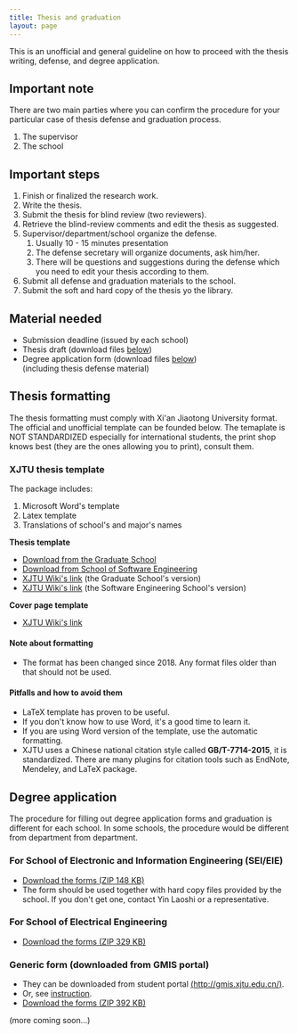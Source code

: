 ```yaml
---
title: Thesis and graduation 
layout: page
---
```

This is an unofficial and general guideline on how to proceed with the thesis writing, defense, and degree application. 

## Important note
There are two main parties where you can confirm the procedure for your particular case of thesis defense and graduation process. 
1. The supervisor
2. The school

## Important steps
1. Finish or finalized the research work.
2. Write the thesis.
3. Submit the thesis for blind review (two reviewers).
4. Retrieve the blind-review comments and edit the thesis as suggested. 
5. Supervisor/department/school organize the defense. 
   1. Usually 10 - 15 minutes presentation 
   2. The defense secretary will organize documents, ask him/her. 
   3. There will be questions and suggestions during the defense which you need to edit your thesis according to them. 
6. Submit all defense and graduation materials to the school. 
7. Submit the soft and hard copy of the thesis yo the library. 

## Material needed
- Submission deadline (issued by each school)
- Thesis draft (download files [below](#xjtu-thesis-template))
- Degree application form (download files [below](#degree-application)) <br />
(including thesis defense material)

## Thesis formatting
The thesis formatting must comply with Xi'an Jiaotong University format. The official and unofficial template can be founded below. 
The temaplate is NOT STANDARDIZED especially for international students, the print shop knows best (they are the ones allowing you to print), consult them. 

### XJTU thesis template
The package includes: 
1. Microsoft Word's template
2. Latex template
3. Translations of school's and major's names

**Thesis template**
- [Download from the Graduate School](http://gs.xjtu.edu.cn/info/1021/4220.htm)
- [Download from School of Software Engineering](http://se.xjtu.edu.cn/info/1019/2239.htm)
- [XJTU Wiki's link](/assets/thesis-template/2018-XJTU-thesis-template_GR.zip) (the Graduate School's version)
- [XJTU Wiki's link](/assets/thesis-template/2018-XJTU-thesis-template_SE.zip) (the Software Engineering School's version)
 
**Cover page template**
- [XJTU Wiki's link](/assets/thesis-template/thesis-cover-template.zip)

#### Note about formatting 
- The format has been changed since 2018. Any format files older than that should not be used. 

#### Pitfalls and how to avoid them
- LaTeX template has proven to be useful. 
- If you don't know how to use Word, it's a good time to learn it. 
- If you are using Word version of the template, use the automatic formatting. 
- XJTU uses a Chinese national citation style called **GB/T-7714-2015**, it is standardized. There are many plugins for citation tools such as EndNote, Mendeley, and LaTeX package. 

## Degree application 
The procedure for filling out degree application forms and graduation is different for each school. In some schools, the procedure would be different from department from department.  

### For School of Electronic and Information Engineering (SEI/EIE)
- [Download the forms (ZIP 148 KB)](/assets/thesis-template/degree-application-forms-sei.zip)
- The form should be used together with hard copy files provided by the school. If you don't get one, contact Yin Laoshi or a representative. 

### For School of Electrical Engineering
- [Download the forms (ZIP 329 KB)](/assets/thesis-template/degree-application-forms-ee.zip)

### Generic form (downloaded from GMIS portal)
- They can be downloaded from student portal [(http://gmis.xjtu.edu.cn/)](http://gmis.xjtu.edu.cn/pyxx/?TARGET=http%3A%2F%2Fgmis.xjtu.edu.cn%2Fpyxx%2F). 
- Or, see [instruction](/guidelines/download-thesis-form/).
- [Download the forms (ZIP 392 KB)](/assets/thesis-template/degree-application-forms-gen.zip)

(more coming soon...)